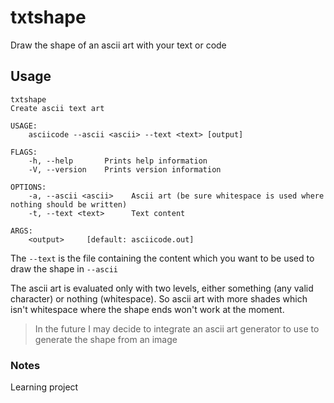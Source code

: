 # txtshape

Draw the shape of an ascii art with your text or code

## Usage

```
txtshape 
Create ascii text art

USAGE:
    asciicode --ascii <ascii> --text <text> [output]

FLAGS:
    -h, --help       Prints help information
    -V, --version    Prints version information

OPTIONS:
    -a, --ascii <ascii>    Ascii art (be sure whitespace is used where nothing should be written)
    -t, --text <text>      Text content

ARGS:
    <output>     [default: asciicode.out]
```

The `--text` is the file containing the content which you want to be used to draw the shape in `--ascii`

The ascii art is evaluated only with two levels, either something (any valid character) or nothing (whitespace). So ascii art with more shades which isn't whitespace where the shape ends won't work at the moment.

> In the future I may decide to integrate an ascii art generator to use to generate the shape from an image


### Notes

Learning project